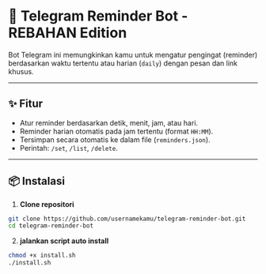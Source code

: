 # 🤖 Telegram Reminder Bot - REBAHAN Edition

Bot Telegram ini memungkinkan kamu untuk mengatur pengingat (reminder) berdasarkan waktu tertentu atau harian (`daily`) dengan pesan dan link khusus.

---

## ✨ Fitur

- Atur reminder berdasarkan detik, menit, jam, atau hari.
- Reminder harian otomatis pada jam tertentu (format `HH:MM`).
- Tersimpan secara otomatis ke dalam file (`reminders.json`).
- Perintah: `/set`, `/list`, `/delete`.

---

## 📦 Instalasi

1. **Clone repositori**

```bash
git clone https://github.com/usernamekamu/telegram-reminder-bot.git
cd telegram-reminder-bot
```
2. **jalankan script auto install**

```bash
chmod +x install.sh
./install.sh
```
